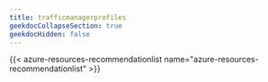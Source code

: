 ```yaml
---
title: trafficmanagerprofiles
geekdocCollapseSection: true
geekdocHidden: false
---
```


{{< azure-resources-recommendationlist name="azure-resources-recommendationlist" >}}
